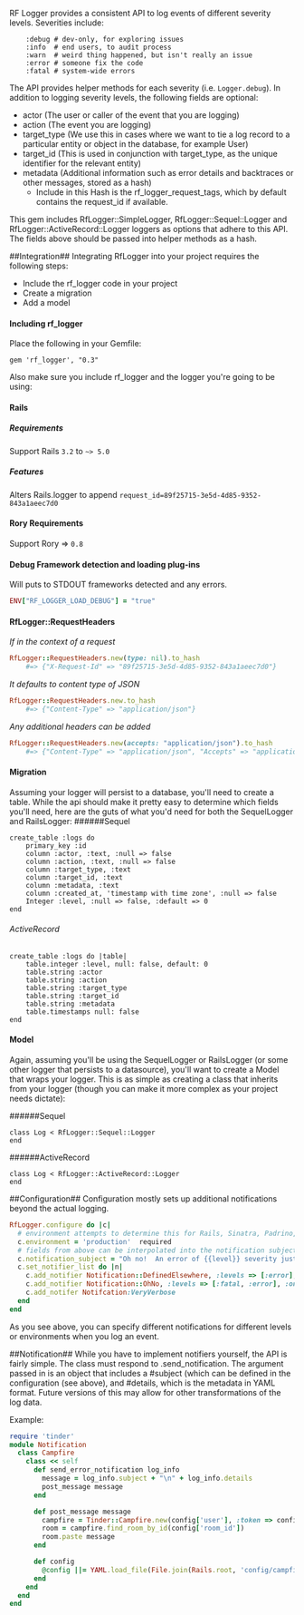 RF Logger provides a consistent API to log events of different severity levels.  Severities include:
```
    :debug # dev-only, for exploring issues
    :info  # end users, to audit process
    :warn  # weird thing happened, but isn't really an issue
    :error # someone fix the code
    :fatal # system-wide errors
```
The API provides helper methods for each severity (i.e. `Logger.debug`).  In addition to logging severity levels, the following fields are optional:
- actor (The user or caller of the event that you are logging)
- action (The event you are logging)
- target_type (We use this in cases where we want to tie a log record to a particular entity or object in the database, for example User)
- target_id (This is used in conjunction with target_type, as the unique identifier for the relevant entity)
- metadata (Additional information such as error details and backtraces or other messages, stored as a hash)
    * Include in this Hash is the rf_logger_request_tags, which by default contains the request_id if available.

This gem includes RfLogger::SimpleLogger, RfLogger::Sequel::Logger and RfLogger::ActiveRecord::Logger loggers as options that adhere to this API.  The fields above should be passed into helper methods as a hash.

##Integration##
Integrating RfLogger into your project requires the following steps:
* Include the rf_logger code in your project
* Create a migration 
* Add a model

#### Including rf_logger ####
Place the following in your Gemfile:

```gem 'rf_logger', "0.3"```

Also make sure you include rf_logger and the logger you're going to be using:


#### Rails
 
##### Requirements

Support Rails `3.2` to `~> 5.0`

##### Features

Alters Rails.logger to append `request_id=89f25715-3e5d-4d85-9352-843a1aeec7d0`

#### Rory Requirements

Support Rory => `0.8`


#### Debug Framework detection and loading plug-ins

Will puts to STDOUT frameworks detected and any errors.

```ruby
ENV["RF_LOGGER_LOAD_DEBUG"] = "true"
```

#### RfLogger::RequestHeaders

*If in the context of a request*
```ruby
RfLogger::RequestHeaders.new(type: nil).to_hash
    #=> {"X-Request-Id" => "89f25715-3e5d-4d85-9352-843a1aeec7d0"}

```

*It defaults to content type of JSON*
```ruby
RfLogger::RequestHeaders.new.to_hash
    #=> {"Content-Type" => "application/json"}

```

*Any additional headers can be added*
```ruby
RfLogger::RequestHeaders.new(accepts: "application/json").to_hash
    #=> {"Content-Type" => "application/json", "Accepts" => "application/json"}

```

#### Migration
Assuming your logger will persist to a database, you'll need to create a table. While the api should make it pretty easy to determine which fields you'll need, here are the guts of what you'd need for both the SequelLogger and RailsLogger:
######Sequel
```
create_table :logs do
    primary_key :id
    column :actor, :text, :null => false
    column :action, :text, :null => false
    column :target_type, :text
    column :target_id, :text
    column :metadata, :text
    column :created_at, 'timestamp with time zone', :null => false
    Integer :level, :null => false, :default => 0
end
```

###### ActiveRecord
```
create_table :logs do |table|
    table.integer :level, null: false, default: 0
    table.string :actor
    table.string :action
    table.string :target_type
    table.string :target_id
    table.string :metadata
    table.timestamps null: false
end
```

#### Model
Again, assuming you'll be using the SequelLogger or RailsLogger (or some other logger that persists to a datasource), you'll want to create a Model that wraps your logger. This is as simple as creating a class that inherits from your logger (though you can make it more complex as your project needs dictate):

######Sequel
```
class Log < RfLogger::Sequel::Logger
end
```

######ActiveRecord
```
class Log < RfLogger::ActiveRecord::Logger
end
```


##Configuration##
Configuration mostly sets up additional notifications beyond the actual logging.

```ruby
RfLogger.configure do |c|
  # environment attempts to determine this for Rails, Sinatra, Padrino, and Rory, but is otherwise
  c.environment = 'production'  required
  # fields from above can be interpolated into the notification subject
  c.notification_subject = "Oh no!  An error of {{level}} severity just occurred."
  c.set_notifier_list do |n|
    c.add_notifier Notification::DefinedElsewhere, :levels => [:error], :except => ['test', 'development']
    c.add_notifier Notification::OhNo, :levels => [:fatal, :error], :only => ['production']
    c.add_notifer Notifcation:VeryVerbose
  end
end
```

As you see above, you can specify different notifications for different levels or environments when you log an event.

##Notification##
While you have to implement notifiers yourself, the API is fairly simple.  The class must respond to .send_notification.  The argument passed in is an object that includes a #subject (which can be defined in the configuration (see above), and #details, which is the metadata in YAML format.  Future versions of this may allow for other transformations of the log data.

Example:
```ruby
require 'tinder'
module Notification
  class Campfire
    class << self
      def send_error_notification log_info
        message = log_info.subject + "\n" + log_info.details
        post_message message
      end

      def post_message message
        campfire = Tinder::Campfire.new(config['user'], :token => config['api_token'])
        room = campfire.find_room_by_id(config['room_id'])
        room.paste message
      end

      def config
        @config ||= YAML.load_file(File.join(Rails.root, 'config/campfire.yml'))
      end
    end
  end
end
```


